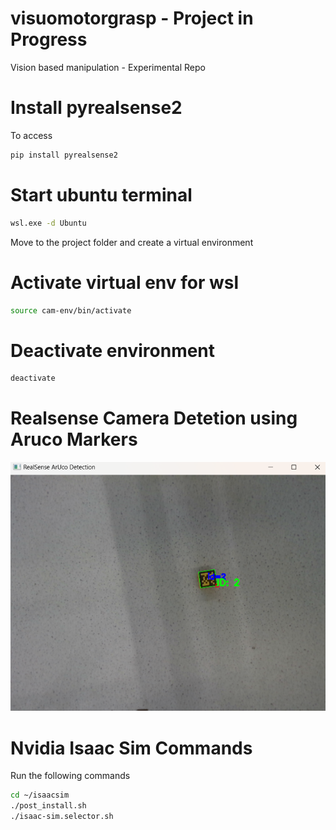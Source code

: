 # visuomotorgrasp - Project in Progress
Vision based manipulation - Experimental Repo

# Install pyrealsense2
To access 

```bash
pip install pyrealsense2
```

# Start ubuntu terminal
```bash
wsl.exe -d Ubuntu
```

Move to the project folder and create a virtual environment
# Activate virtual env for wsl
```bash
source cam-env/bin/activate
```

# Deactivate environment
```bash
deactivate
```

# Realsense Camera Detetion using Aruco Markers 

![alt text](image.png)


# Nvidia Isaac Sim Commands
Run  the following commands
```bash
cd ~/isaacsim
./post_install.sh
./isaac-sim.selector.sh
```
